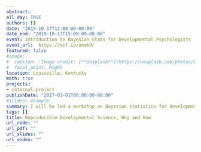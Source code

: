 ```yaml
---
abstract:
all_day: TRUE
authors: []
date: "2019-10-17T12:00:00-00:00"
date_end: "2019-10-17T15:00:00-00:00"
event: Introduction to Bayesian Stats for Developmental Psychologists
event_url:  https://osf.io/anmk9/
featured: false
#image:
#  caption: 'Image credit: [**Unsplash**](https://unsplash.com/photos/bzdhc5b3Bxs)'
#  focal_point: Right
location: Louisville, Kentucky
math: true
projects:
- internal-project
publishDate: "2017-01-01T00:00:00-08:00"
#slides: example
summary: I will be led a workshop on Bayesian statistics for developmental psychologists at this CogDev Preconference
tags: []
title: Reproducible Developmental Science, Why and How
url_code: ""
url_pdf: ""
url_slides: ""
url_video: ""
---
```


